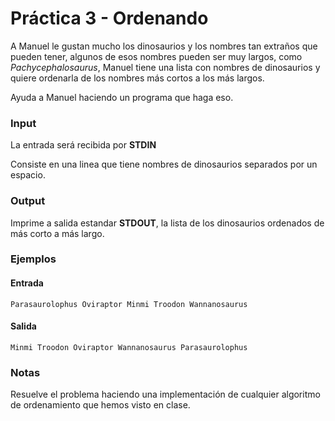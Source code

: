 # Práctica 3 - Ordenando

A Manuel le gustan mucho los dinosaurios y los nombres tan extraños que pueden tener, algunos de esos nombres pueden ser muy largos, como *Pachycephalosaurus*, Manuel tiene una lista con nombres de dinosaurios y quiere ordenarla de los nombres más cortos a los más largos.

Ayuda a Manuel haciendo un programa que haga eso.

### Input

La entrada será recibida por **STDIN**

Consiste en una linea que tiene nombres de dinosaurios separados por un espacio.

### Output

Imprime a salida estandar **STDOUT**, la lista de los dinosaurios ordenados de más corto a más largo.

### Ejemplos

#### Entrada
```
Parasaurolophus Oviraptor Minmi Troodon Wannanosaurus
```
#### Salida

```
Minmi Troodon Oviraptor Wannanosaurus Parasaurolophus
```

### Notas

Resuelve el problema haciendo una implementación de cualquier algoritmo de ordenamiento que hemos visto en clase.